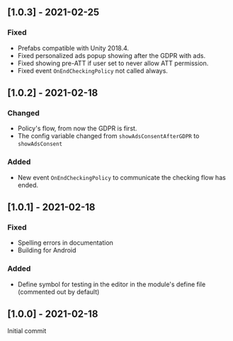 ## [1.0.3] - 2021-02-25
### Fixed
- Prefabs compatible with Unity 2018.4.
- Fixed personalized ads popup showing after the GDPR with ads.
- Fixed showing pre-ATT if user set to never allow ATT permission.
- Fixed event `OnEndCheckingPolicy` not called always.


## [1.0.2] - 2021-02-18
### Changed
- Policy's flow, from now the GDPR is first.
- The config variable changed from `showAdsConsentAfterGDPR` to `showAdsConsent`

### Added
- New event `OnEndCheckingPolicy` to communicate the checking flow has ended.


## [1.0.1] - 2021-02-18
### Fixed
- Spelling errors in documentation
- Building for Android

### Added
- Define symbol for testing in the editor in the module's define file (commented out by default)


## [1.0.0] - 2021-02-18
Initial commit

